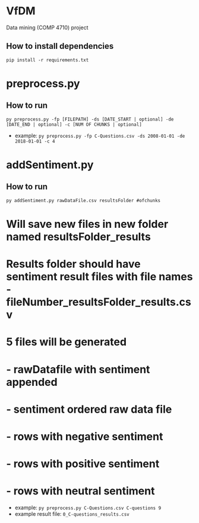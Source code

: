# VfDM
Data mining (COMP 4710) project

## How to install dependencies

`pip install -r requirements.txt`
# preprocess.py
## How to run

`py preprocess.py -fp [FILEPATH] -ds [DATE_START | optional] -de [DATE_END | optional] -c [NUM OF CHUNKS | optional]`

- example: `py preprocess.py -fp C-Questions.csv -ds 2008-01-01 -de 2018-01-01 -c 4` 

# addSentiment.py
## How to run

`py addSentiment.py rawDataFile.csv resultsFolder #ofchunks`
# Will save new files in new folder named resultsFolder_results
# Results folder should have sentiment result files with file names - fileNumber_resultsFolder_results.csv


# 5 files will be generated
# - rawDatafile with sentiment appended
# - sentiment ordered raw data file
# - rows with negative sentiment
# - rows with positive sentiment
# - rows with neutral sentiment

- example: `py preprocess.py C-Questions.csv C-questions 9` 
- example result file: `0_C-questions_results.csv`
